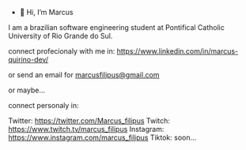- 👋 Hi, I’m Marcus 

I am a brazilian software engineering student at Pontifical Catholic University of Rio Grande do Sul.

connect profecionaly with me in: https://www.linkedin.com/in/marcus-quirino-dev/

or send an email for marcusfilipus@gmail.com

or maybe...

connect personaly in:

Twitter: https://twitter.com/Marcus_filipus
Twitch: https://www.twitch.tv/marcus_filipus
Instagram: https://www.instagram.com/marcus_filipus
Tiktok: soon...
